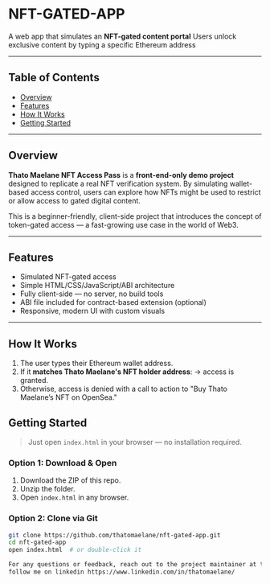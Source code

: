# NFT-GATED-APP

A web app that simulates an **NFT-gated content portal** Users unlock exclusive content by typing a specific Ethereum address 

---

## Table of Contents

- [Overview](#-overview)
- [Features](#-features)
- [How It Works](#-how-it-works)
- [Getting Started](#-getting-started)

---

## Overview

**Thato Maelane NFT Access Pass** is a **front-end-only demo project** designed to replicate a real NFT verification system. By simulating wallet-based access control, users can explore how NFTs might be used to restrict or allow access to gated digital content.

This is a beginner-friendly, client-side project that introduces the concept of token-gated access — a fast-growing use case in the world of Web3.

---

## Features

- Simulated NFT-gated access
- Simple HTML/CSS/JavaScript/ABI architecture
- Fully client-side — no server, no build tools
- ABI file included for contract-based extension (optional)
- Responsive, modern UI with custom visuals
  

---

## How It Works

1. The user types their Ethereum wallet address.
2. If it **matches Thato Maelane's NFT holder address**:
→ access is granted.
3. Otherwise, access is denied with a call to action to "Buy Thato Maelane’s NFT on OpenSea."


## Getting Started

> Just open `index.html` in your browser — no installation required.

### Option 1: Download & Open
1. Download the ZIP of this repo.
2. Unzip the folder.
3. Open `index.html` in any browser.

### Option 2: Clone via Git

```bash
git clone https://github.com/thatomaelane/nft-gated-app.git
cd nft-gated-app
open index.html  # or double-click it

For any questions or feedback, reach out to the project maintainer at thato6216@gmail.com .
follow me on linkedin https://www.linkedin.com/in/thatomaelane/


